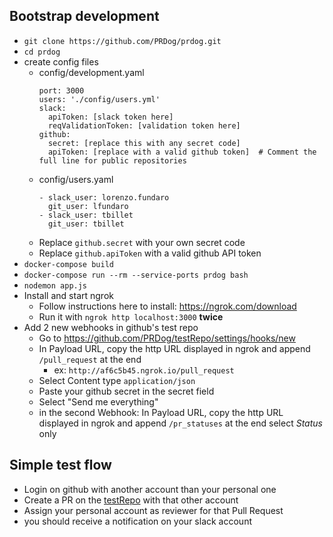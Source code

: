 ## Bootstrap development
- `git clone https://github.com/PRDog/prdog.git`
- `cd prdog`
- create config files
  - config/development.yaml
    ```
    port: 3000
    users: './config/users.yml'
    slack:
      apiToken: [slack token here]
      reqValidationToken: [validation token here]
    github:
      secret: [replace this with any secret code]
      apiToken: [replace with a valid github token]  # Comment the full line for public repositories
    ```
  - config/users.yaml
      ```
      - slack_user: lorenzo.fundaro
        git_user: lfundaro
      - slack_user: tbillet
        git_user: tbillet
      ```
  - Replace `github.secret` with your own secret code
  - Replace `github.apiToken` with a valid github API token
- `docker-compose build`
- `docker-compose run --rm --service-ports prdog bash`
- `nodemon app.js`
- Install and start ngrok
  - Follow instructions here to install: https://ngrok.com/download
  - Run it with `ngrok http localhost:3000` **twice**
- Add 2 new webhooks in github's test repo
  - Go to https://github.com/PRDog/testRepo/settings/hooks/new
  - In Payload URL, copy the http URL displayed in ngrok and append `/pull_request` at the end
    - ex: `http://af6c5b45.ngrok.io/pull_request`
  - Select Content type `application/json`
  - Paste your github secret in the secret field
  - Select "Send me everything"
  - in the second Webhook: In Payload URL, copy the http URL displayed in ngrok and append `/pr_statuses` at the end select _Status_ only

## Simple test flow
- Login on github with another account than your personal one
- Create a PR on the [testRepo](https://github.com/PRDog/testRepo) with that other account
- Assign your personal account as reviewer for that Pull Request
- you should receive a notification on your slack account
